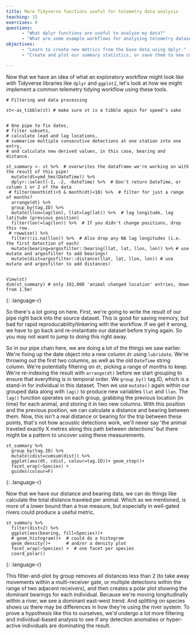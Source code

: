 ```yaml
---
title: More Tidyverse functions useful for telemetry data analysis
teaching: 15
exercises: 0
questions:
      - "What dplyr functions are useful to analyze my data?"
      - "What are some example workflows for analyzing telemetry datasets"
objectives:
      - "Learn to create new metrics from the base data using dplyr."
      - "Create and plot our summary statistics, or save them to new columns and use them in further calculations."

---
```


Now that we have an idea of what an exploratory workflow might look like with Tidyverse libraries like `dplyr` and `ggplot2`, let's look at how we might implement a common telemetry tidying workflow using these tools.

~~~
# Filtering and data processing

st<-as_tibble(st) # make sure st is a tibble again for speed's sake


# One pipe to fix dates, 
# filter subsets, 
# calculate lead and lag locations,
# summarize multiple consecutive detections at one station into one entry,
# and calculate new derived values, in this case, bearing and distance.

st_summary <- st %>%  # overwrites the dataframe we're working on with the result of this pipe!
  mutate(dt=ymd_hms(DateTime)) %>%
  dplyr::select(-1, -2, -DateTime) %>%  # Don't return DateTime, or column 1 or 2 of the data
 # filter(month(dt)>5 & month(dt)<10) %>%  # filter for just a range of months?
  arrange(dt) %>%
  group_by(tag.ID) %>%
  mutate(llon=lag(lon), llat=lag(lat)) %>%  # lag longitude, lag latitude (previous position)
  filter(lon!=lag(lon)) %>%  # If you didn't change positions, drop this row.
 # rowwise() %>%
  filter(!is.na(llon)) %>%  # Also drop any NA lag longitudes (i.e. the first detection of each)
  mutate(bearing=argosfilter::bearing(llat, lat, llon, lon)) %>% # use mutate and argosfilter to add bearings!
  mutate(dist=argosfilter::distance(llat, lat, llon, lon)) # use mutate and argosfilter to add distances!


View(st)
dim(st_summary) # only 192,000 'animal changed location' entries, down from 1.5m!

~~~
{: .language-r}

So there's a lot going on here. First, we're going to write the result of our pipe right back into the source dataset. This is good for saving memory, but bad for rapid reproducability/tinkering with the workflow. If we get it wrong, we have to go back and re-instantiate our dataset before trying again. So you may not want to jump to doing this right away.

 So in our pipe chain here, we are doing a lot of the things we saw earlier. We're fixing up the date object into a new column `dt` using `lubridate`. We're throwing out the first two columns, as well as the old `DateTime` string column. We're potentially filtering on `dt`, picking a range of months to keep. We're re-indexing the result with `arrange(dt)` before we start grouping to ensure that everything is in temporal order. We `group_by()` tag.ID, which is a stand-in for individual in this dataset. Then we use `mutate()` again within our grouped data along with `lag()` to produce new variables `llat` and `llon`. The `lag()` function operates on each group, grabbing the previous location (in time) for each animal, and storing it in two new columns. With this position and the previous position, we can calculate a distance and bearing between them. Now, this isn't a real distance or bearing for the trip between these points, that's not how acoustic detections work, we'll never say 'the animal traveled exactly X metres along this path between detections' but there might be a pattern to uncover using these measurements.

~~~
st_summary %>%
  group_by(tag.ID) %>%
  mutate(cdist=cumsum(dist)) %>%
  ggplot(aes(dt, cdist, colour=tag.ID))+ geom_step()+
  facet_wrap(~Species) +
  guides(colour=F)
~~~
{: .language-r}

Now that we have our distance and bearing data, we can do things like calculate the total distance traveled per animal. Which as we mentioned, is more of a lower bound than a true measure, but especially in well-gated rivers could produce a useful metric.

~~~
st_summary %>%
  filter(dist>2) %>%
  ggplot(aes(bearing, fill=Species))+
  # geom_histogram()+  # could do a histogram
  geom_density()+      # and/or a density plot
  facet_wrap(~Species) +  # one facet per species
  coord_polar()
~~~
{: .language-r}

This filter-and-plot by group removes all distances less than 2 (to take away movements within a multi-receiver gate, or multiple detections within the range of two adjacent receivers), and then creates a polar plot showing the dominant bearings for each individual. Because we're moving longitudinally within a river, we see a dominant east-west trend. And splitting on species shows us there may be differences in how they're using the river system. To prove a hypothesis like this to ourselves, we'd undergo a lot more filtering and individual-based analysis to see if any detection anomalies or hyper-active individuals are dominating the result.

